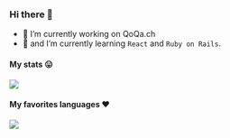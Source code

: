 ### Hi there 👋

- 🔭 I’m currently working on QoQa.ch
- 🌱 and I’m currently learning `React` and `Ruby on Rails`.

#### My stats 😛

<img align="center" src="https://github-readme-stats.vercel.app/api?username=melvynx&show_icons=true&hide=[%22stars%22]&show_private=true&theme=onedark" />

#### My favorites languages ❤️

<a href="https://github.com/Melvynx/Melvynx">
  <img align="center" src="https://github-readme-stats.vercel.app/api/top-langs/?username=melvynx&layout=compact&theme=onedark" />
</a>
